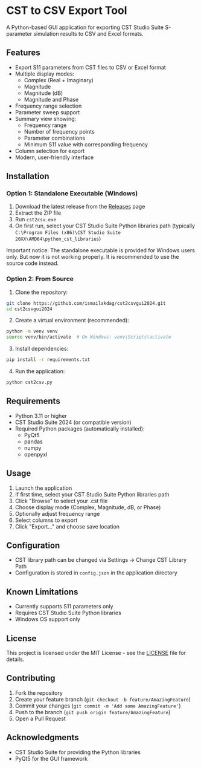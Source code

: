 # CST to CSV Export Tool

A Python-based GUI application for exporting CST Studio Suite S-parameter simulation results to CSV and Excel formats.

## Features

- Export S11 parameters from CST files to CSV or Excel format
- Multiple display modes:
  - Complex (Real + Imaginary)
  - Magnitude
  - Magnitude (dB)
  - Magnitude and Phase
- Frequency range selection
- Parameter sweep support
- Summary view showing:
  - Frequency range
  - Number of frequency points
  - Parameter combinations
  - Minimum S11 value with corresponding frequency
- Column selection for export
- Modern, user-friendly interface

## Installation

### Option 1: Standalone Executable (Windows)

1. Download the latest release from the [Releases](../../releases) page
2. Extract the ZIP file
3. Run `cst2csv.exe`
4. On first run, select your CST Studio Suite Python libraries path (typically `C:\Program Files (x86)\CST Studio Suite 20XX\AMD64\python_cst_libraries`)

Important notice: The standalone executable is provided for Windows users only. But now it is not working properly. It is recommended to use the source code instead.

### Option 2: From Source

1. Clone the repository:
```bash
git clone https://github.com/ismailakdag/cst2csvgui2024.git
cd cst2csvgui2024
```

2. Create a virtual environment (recommended):
```bash
python -m venv venv
source venv/bin/activate  # On Windows: venv\Scripts\activate
```

3. Install dependencies:
```bash
pip install -r requirements.txt
```

4. Run the application:
```bash
python cst2csv.py
```

## Requirements

- Python 3.11 or higher
- CST Studio Suite 2024 (or compatible version)
- Required Python packages (automatically installed):
  - PyQt5
  - pandas
  - numpy
  - openpyxl

## Usage

1. Launch the application
2. If first time, select your CST Studio Suite Python libraries path
3. Click "Browse" to select your .cst file
4. Choose display mode (Complex, Magnitude, dB, or Phase)
5. Optionally adjust frequency range
6. Select columns to export
7. Click "Export..." and choose save location

## Configuration

- CST library path can be changed via Settings → Change CST Library Path
- Configuration is stored in `config.json` in the application directory

## Known Limitations

- Currently supports S11 parameters only
- Requires CST Studio Suite Python libraries
- Windows OS support only

## License

This project is licensed under the MIT License - see the [LICENSE](LICENSE) file for details.

## Contributing

1. Fork the repository
2. Create your feature branch (`git checkout -b feature/AmazingFeature`)
3. Commit your changes (`git commit -m 'Add some AmazingFeature'`)
4. Push to the branch (`git push origin feature/AmazingFeature`)
5. Open a Pull Request

## Acknowledgments

- CST Studio Suite for providing the Python libraries
- PyQt5 for the GUI framework